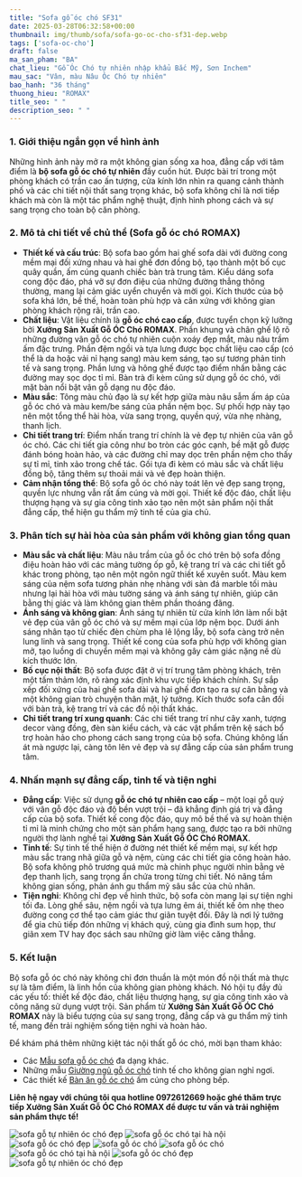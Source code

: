 ```yaml
---
title: "Sofa gỗ óc chó SF31"
date: 2025-03-28T06:32:58+00:00
thumbnail: img/thumb/sofa/sofa-go-oc-cho-sf31-dep.webp
tags: ['sofa-oc-cho']
draft: false
ma_san_pham: "BA"
chat_lieu: "Gỗ Óc Chó tự nhiên nhập khẩu Bắc Mỹ, Sơn Inchem"
mau_sac: "Vân, màu Nâu Óc Chó tự nhiên"
bao_hanh: "36 tháng"
thuong_hieu: "ROMAX"
title_seo: " "
description_seo: " "
---
```

### 1. Giới thiệu ngắn gọn về hình ảnh

Những hình ảnh này mở ra một không gian sống xa hoa, đẳng cấp với tâm điểm là **bộ sofa gỗ óc chó tự nhiên** đầy cuốn hút. Được bài trí trong một phòng khách có trần cao ấn tượng, cửa kính lớn nhìn ra quang cảnh thành phố và các chi tiết nội thất sang trọng khác, bộ sofa không chỉ là nơi tiếp khách mà còn là một tác phẩm nghệ thuật, định hình phong cách và sự sang trọng cho toàn bộ căn phòng.

### 2. Mô tả chi tiết về chủ thể (Sofa gỗ óc chó ROMAX)

* **Thiết kế và cấu trúc**: Bộ sofa bao gồm hai ghế sofa dài với đường cong mềm mại đối xứng nhau và hai ghế đơn đồng bộ, tạo thành một bố cục quây quần, ấm cúng quanh chiếc bàn trà trung tâm. Kiểu dáng sofa cong độc đáo, phá vỡ sự đơn điệu của những đường thẳng thông thường, mang lại cảm giác uyển chuyển và mời gọi. Kích thước của bộ sofa khá lớn, bề thế, hoàn toàn phù hợp và cân xứng với không gian phòng khách rộng rãi, trần cao.
* **Chất liệu**: Vật liệu chính là **gỗ óc chó cao cấp**, được tuyển chọn kỹ lưỡng bởi **Xưởng Sản Xuất Gỗ ÓC Chó ROMAX**. Phần khung và chân ghế lộ rõ những đường vân gỗ óc chó tự nhiên cuộn xoáy đẹp mắt, màu nâu trầm ấm đặc trưng. Phần đệm ngồi và tựa lưng được bọc chất liệu cao cấp (có thể là da hoặc vải nỉ hạng sang) màu kem sáng, tạo sự tương phản tinh tế và sang trọng. Phần lưng và hông ghế được tạo điểm nhấn bằng các đường may sọc dọc tỉ mỉ. Bàn trà đi kèm cũng sử dụng gỗ óc chó, với mặt bàn nổi bật vân gỗ dạng nu độc đáo.
* **Màu sắc**: Tông màu chủ đạo là sự kết hợp giữa màu nâu sẫm ấm áp của gỗ óc chó và màu kem/be sáng của phần nệm bọc. Sự phối hợp này tạo nên một tổng thể hài hòa, vừa sang trọng, quyền quý, vừa nhẹ nhàng, thanh lịch.
* **Chi tiết trang trí**: Điểm nhấn trang trí chính là vẻ đẹp tự nhiên của vân gỗ óc chó. Các chi tiết gia công như bo tròn các góc cạnh, bề mặt gỗ được đánh bóng hoàn hảo, và các đường chỉ may dọc trên phần nệm cho thấy sự tỉ mỉ, tinh xảo trong chế tác. Gối tựa đi kèm có màu sắc và chất liệu đồng bộ, tăng thêm sự thoải mái và vẻ đẹp hoàn thiện.
* **Cảm nhận tổng thể**: Bộ sofa gỗ óc chó này toát lên vẻ đẹp sang trọng, quyền lực nhưng vẫn rất ấm cúng và mời gọi. Thiết kế độc đáo, chất liệu thượng hạng và sự gia công tinh xảo tạo nên một sản phẩm nội thất đẳng cấp, thể hiện gu thẩm mỹ tinh tế của gia chủ.

### 3. Phân tích sự hài hòa của sản phẩm với không gian tổng quan

* **Màu sắc và chất liệu**: Màu nâu trầm của gỗ óc chó trên bộ sofa đồng điệu hoàn hảo với các mảng tường ốp gỗ, kệ trang trí và các chi tiết gỗ khác trong phòng, tạo nên một ngôn ngữ thiết kế xuyên suốt. Màu kem sáng của nệm sofa tương phản nhẹ nhàng với sàn đá marble tối màu nhưng lại hài hòa với màu tường sáng và ánh sáng tự nhiên, giúp cân bằng thị giác và làm không gian thêm phần thoáng đãng.
* **Ánh sáng và không gian**: Ánh sáng tự nhiên từ cửa kính lớn làm nổi bật vẻ đẹp của vân gỗ óc chó và sự mềm mại của lớp nệm bọc. Dưới ánh sáng nhân tạo từ chiếc đèn chùm pha lê lộng lẫy, bộ sofa càng trở nên lung linh và sang trọng. Thiết kế cong của sofa phù hợp với không gian mở, tạo luồng di chuyển mềm mại và không gây cảm giác nặng nề dù kích thước lớn.
* **Bố cục nội thất**: Bộ sofa được đặt ở vị trí trung tâm phòng khách, trên một tấm thảm lớn, rõ ràng xác định khu vực tiếp khách chính. Sự sắp xếp đối xứng của hai ghế sofa dài và hai ghế đơn tạo ra sự cân bằng và một không gian trò chuyện thân mật, lý tưởng. Kích thước sofa cân đối với bàn trà, kệ trang trí và các đồ nội thất khác.
* **Chi tiết trang trí xung quanh**: Các chi tiết trang trí như cây xanh, tượng decor vàng đồng, đèn sàn kiểu cách, và các vật phẩm trên kệ sách bổ trợ hoàn hảo cho phong cách sang trọng của bộ sofa. Chúng không lấn át mà ngược lại, càng tôn lên vẻ đẹp và sự đẳng cấp của sản phẩm trung tâm.

### 4. Nhấn mạnh sự đẳng cấp, tinh tế và tiện nghi

* **Đẳng cấp**: Việc sử dụng **gỗ óc chó tự nhiên cao cấp** – một loại gỗ quý với vân gỗ độc đáo và độ bền vượt trội – đã khẳng định giá trị và đẳng cấp của bộ sofa. Thiết kế cong độc đáo, quy mô bề thế và sự hoàn thiện tỉ mỉ là minh chứng cho một sản phẩm hạng sang, được tạo ra bởi những người thợ lành nghề tại **Xưởng Sản Xuất Gỗ ÓC Chó ROMAX**.
* **Tinh tế**: Sự tinh tế thể hiện ở đường nét thiết kế mềm mại, sự kết hợp màu sắc trang nhã giữa gỗ và nệm, cùng các chi tiết gia công hoàn hảo. Bộ sofa không phô trương quá mức mà chinh phục người nhìn bằng vẻ đẹp thanh lịch, sang trọng ẩn chứa trong từng chi tiết. Nó nâng tầm không gian sống, phản ánh gu thẩm mỹ sâu sắc của chủ nhân.
* **Tiện nghi**: Không chỉ đẹp về hình thức, bộ sofa còn mang lại sự tiện nghi tối đa. Lòng ghế sâu, nệm ngồi và tựa lưng êm ái, thiết kế ôm nhẹ theo đường cong cơ thể tạo cảm giác thư giãn tuyệt đối. Đây là nơi lý tưởng để gia chủ tiếp đón những vị khách quý, cùng gia đình sum họp, thư giãn xem TV hay đọc sách sau những giờ làm việc căng thẳng.

### 5. Kết luận

Bộ sofa gỗ óc chó này không chỉ đơn thuần là một món đồ nội thất mà thực sự là tâm điểm, là linh hồn của không gian phòng khách. Nó hội tụ đầy đủ các yếu tố: thiết kế độc đáo, chất liệu thượng hạng, sự gia công tinh xảo và công năng sử dụng vượt trội. Sản phẩm từ **Xưởng Sản Xuất Gỗ ÓC Chó ROMAX** này là biểu tượng của sự sang trọng, đẳng cấp và gu thẩm mỹ tinh tế, mang đến trải nghiệm sống tiện nghi và hoàn hảo.

Để khám phá thêm những kiệt tác nội thất gỗ óc chó, mời bạn tham khảo:

* Các [Mẫu sofa gỗ óc chó](https://romax.vn/danh-muc/phong-khach/sofa-go-oc-cho/ "Tham khảo các mẫu sofa gỗ óc chó đẹp") đa dạng khác.
* Những mẫu [Giường ngủ gỗ óc chó](https://romax.vn/danh-muc/phong-ngu/giuong-go-oc-cho/ "Xem các mẫu giường ngủ gỗ óc chó cao cấp") tinh tế cho không gian nghỉ ngơi.
* Các thiết kế [Bàn ăn gỗ óc chó](https://romax.vn/danh-muc/phong-bep/ban-an-go-oc-cho/ "Tìm hiểu các bộ bàn ăn gỗ óc chó sang trọng") ấm cúng cho phòng bếp.

**Liên hệ ngay với chúng tôi qua hotline 0972612669 hoặc ghé thăm trực tiếp Xưởng Sản Xuất Gỗ ÓC Chó ROMAX để được tư vấn và trải nghiệm sản phẩm thực tế!**

![sofa gỗ tự nhiên óc chó đẹp](/img/sofa/sf31/sofa-go-oc-cho-sf31-1.webp)
![sofa gỗ óc chó tại hà nội](/img/sofa/sf31/sofa-go-oc-cho-sf31-2.webp)
![sofa gỗ óc chó đẹp](/img/sofa/sf31/sofa-go-oc-cho-sf31-3.webp)
![sofa gỗ óc chó](/img/sofa/sf31/sofa-go-oc-cho-sf31-4.webp)
![sofa gỗ óc chó](/img/sofa/sf31/sofa-go-oc-cho-sf31-5.webp)
![sofa gỗ óc chó tại hà nội](/img/sofa/sf31/sofa-go-oc-cho-sf31-6.webp)
![sofa gỗ óc chó đẹp](/img/sofa/sf31/sofa-go-oc-cho-sf31-7.webp)
![sofa gỗ tự nhiên óc chó đẹp](/img/sofa/sf31/sofa-go-oc-cho-sf31-8.webp)